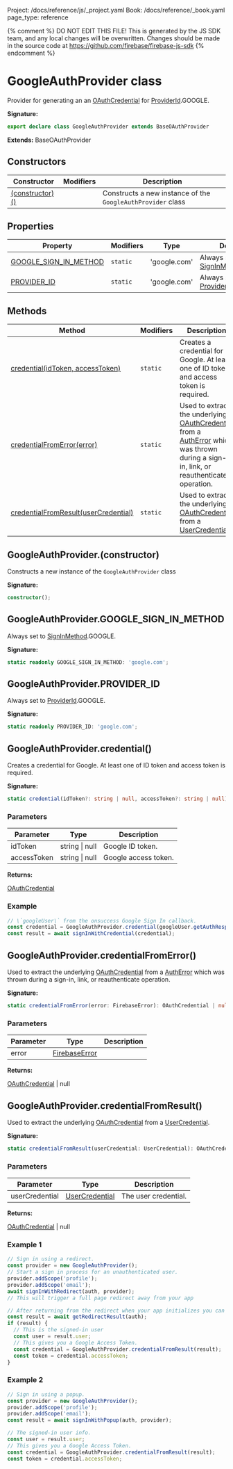 Project: /docs/reference/js/_project.yaml
Book: /docs/reference/_book.yaml
page_type: reference

{% comment %}
DO NOT EDIT THIS FILE!
This is generated by the JS SDK team, and any local changes will be
overwritten. Changes should be made in the source code at
https://github.com/firebase/firebase-js-sdk
{% endcomment %}

# GoogleAuthProvider class
Provider for generating an an [OAuthCredential](./auth.oauthcredential.md#oauthcredential_class) for [ProviderId](./auth.md#providerid)<!-- -->.GOOGLE.

<b>Signature:</b>

```typescript
export declare class GoogleAuthProvider extends BaseOAuthProvider 
```
<b>Extends:</b> BaseOAuthProvider

## Constructors

|  Constructor | Modifiers | Description |
|  --- | --- | --- |
|  [(constructor)()](./auth.googleauthprovider.md#googleauthproviderconstructor) |  | Constructs a new instance of the <code>GoogleAuthProvider</code> class |

## Properties

|  Property | Modifiers | Type | Description |
|  --- | --- | --- | --- |
|  [GOOGLE\_SIGN\_IN\_METHOD](./auth.googleauthprovider.md#googleauthprovidergoogle_sign_in_method) | <code>static</code> | 'google.com' | Always set to [SignInMethod](./auth.md#signinmethod)<!-- -->.GOOGLE. |
|  [PROVIDER\_ID](./auth.googleauthprovider.md#googleauthproviderprovider_id) | <code>static</code> | 'google.com' | Always set to [ProviderId](./auth.md#providerid)<!-- -->.GOOGLE. |

## Methods

|  Method | Modifiers | Description |
|  --- | --- | --- |
|  [credential(idToken, accessToken)](./auth.googleauthprovider.md#googleauthprovidercredential) | <code>static</code> | Creates a credential for Google. At least one of ID token and access token is required. |
|  [credentialFromError(error)](./auth.googleauthprovider.md#googleauthprovidercredentialfromerror) | <code>static</code> | Used to extract the underlying [OAuthCredential](./auth.oauthcredential.md#oauthcredential_class) from a [AuthError](./auth.autherror.md#autherror_interface) which was thrown during a sign-in, link, or reauthenticate operation. |
|  [credentialFromResult(userCredential)](./auth.googleauthprovider.md#googleauthprovidercredentialfromresult) | <code>static</code> | Used to extract the underlying [OAuthCredential](./auth.oauthcredential.md#oauthcredential_class) from a [UserCredential](./auth.usercredential.md#usercredential_interface)<!-- -->. |

## GoogleAuthProvider.(constructor)

Constructs a new instance of the `GoogleAuthProvider` class

<b>Signature:</b>

```typescript
constructor();
```

## GoogleAuthProvider.GOOGLE\_SIGN\_IN\_METHOD

Always set to [SignInMethod](./auth.md#signinmethod)<!-- -->.GOOGLE.

<b>Signature:</b>

```typescript
static readonly GOOGLE_SIGN_IN_METHOD: 'google.com';
```

## GoogleAuthProvider.PROVIDER\_ID

Always set to [ProviderId](./auth.md#providerid)<!-- -->.GOOGLE.

<b>Signature:</b>

```typescript
static readonly PROVIDER_ID: 'google.com';
```

## GoogleAuthProvider.credential()

Creates a credential for Google. At least one of ID token and access token is required.

<b>Signature:</b>

```typescript
static credential(idToken?: string | null, accessToken?: string | null): OAuthCredential;
```

### Parameters

|  Parameter | Type | Description |
|  --- | --- | --- |
|  idToken | string \| null | Google ID token. |
|  accessToken | string \| null | Google access token. |

<b>Returns:</b>

[OAuthCredential](./auth.oauthcredential.md#oauthcredential_class)

### Example


```javascript
// \`googleUser\` from the onsuccess Google Sign In callback.
const credential = GoogleAuthProvider.credential(googleUser.getAuthResponse().id_token);
const result = await signInWithCredential(credential);

```

## GoogleAuthProvider.credentialFromError()

Used to extract the underlying [OAuthCredential](./auth.oauthcredential.md#oauthcredential_class) from a [AuthError](./auth.autherror.md#autherror_interface) which was thrown during a sign-in, link, or reauthenticate operation.

<b>Signature:</b>

```typescript
static credentialFromError(error: FirebaseError): OAuthCredential | null;
```

### Parameters

|  Parameter | Type | Description |
|  --- | --- | --- |
|  error | [FirebaseError](./util.firebaseerror.md#firebaseerror_class) |  |

<b>Returns:</b>

[OAuthCredential](./auth.oauthcredential.md#oauthcredential_class) \| null

## GoogleAuthProvider.credentialFromResult()

Used to extract the underlying [OAuthCredential](./auth.oauthcredential.md#oauthcredential_class) from a [UserCredential](./auth.usercredential.md#usercredential_interface)<!-- -->.

<b>Signature:</b>

```typescript
static credentialFromResult(userCredential: UserCredential): OAuthCredential | null;
```

### Parameters

|  Parameter | Type | Description |
|  --- | --- | --- |
|  userCredential | [UserCredential](./auth.usercredential.md#usercredential_interface) | The user credential. |

<b>Returns:</b>

[OAuthCredential](./auth.oauthcredential.md#oauthcredential_class) \| null

### Example 1


```javascript
// Sign in using a redirect.
const provider = new GoogleAuthProvider();
// Start a sign in process for an unauthenticated user.
provider.addScope('profile');
provider.addScope('email');
await signInWithRedirect(auth, provider);
// This will trigger a full page redirect away from your app

// After returning from the redirect when your app initializes you can obtain the result
const result = await getRedirectResult(auth);
if (result) {
  // This is the signed-in user
  const user = result.user;
  // This gives you a Google Access Token.
  const credential = GoogleAuthProvider.credentialFromResult(result);
  const token = credential.accessToken;
}

```

### Example 2


```javascript
// Sign in using a popup.
const provider = new GoogleAuthProvider();
provider.addScope('profile');
provider.addScope('email');
const result = await signInWithPopup(auth, provider);

// The signed-in user info.
const user = result.user;
// This gives you a Google Access Token.
const credential = GoogleAuthProvider.credentialFromResult(result);
const token = credential.accessToken;

```

